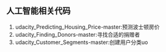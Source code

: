 ## 人工智能相关代码
   1. udacity_Predicting_Housing_Price-master:预测波士顿房价
   2. udacity_Finding_Donors-master:寻找合适的捐赠者
   3. udacity_Customer_Segments-master:创建用户分类uo
